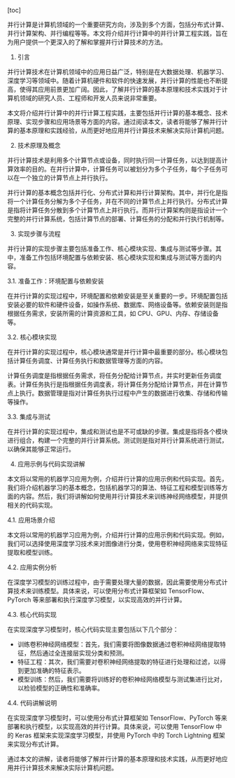
[toc]                    
                
                
并行计算是计算机领域的一个重要研究方向，涉及到多个方面，包括分布式计算、并行计算架构、并行编程等等。本文将介绍并行计算中的并行计算工程实践，旨在为用户提供一个更深入的了解和掌握并行计算技术的方法。

1. 引言

并行计算技术在计算机领域中的应用日益广泛，特别是在大数据处理、机器学习、深度学习等领域中。随着计算机硬件和软件的快速发展，并行计算的性能也不断提高，使得其应用前景更加广阔。因此，了解并行计算的基本原理和技术实践对于计算机领域的研究人员、工程师和开发人员来说非常重要。

本文将介绍并行计算中的并行计算工程实践，主要包括并行计算的基本概念、技术原理、实现步骤和应用场景等方面的内容。通过阅读本文，读者将能够了解并行计算的基本原理和实践经验，从而更好地应用并行计算技术来解决实际计算机问题。

2. 技术原理及概念

并行计算技术是利用多个计算节点或设备，同时执行同一计算任务，以达到提高计算效率的目的。在并行计算中，计算任务可以被划分为多个子任务，每个子任务可以在一个独立的计算节点上并行执行。

并行计算的基本概念包括并行化、分布式计算和并行计算架构。其中，并行化是指将一个计算任务分解为多个子任务，并在不同的计算节点上并行执行。分布式计算是指将计算任务分散到多个计算节点上并行执行。而并行计算架构则是指设计一个完整的并行计算系统，包括计算节点的部署、计算任务的分配和并行执行机制等。

3. 实现步骤与流程

并行计算的实现步骤主要包括准备工作、核心模块实现、集成与测试等步骤。其中，准备工作包括环境配置与依赖安装、核心模块实现和集成与测试等方面的内容。

3.1. 准备工作：环境配置与依赖安装

在并行计算的实现过程中，环境配置和依赖安装是至关重要的一步。环境配置包括安装必要的软件和硬件设备，如操作系统、数据库、网络设备等。依赖安装则是指根据任务需求，安装所需的计算资源和工具，如 CPU、GPU、内存、存储设备等。

3.2. 核心模块实现

在并行计算的实现过程中，核心模块通常是并行计算中最重要的部分。核心模块包括计算任务调度、计算任务执行和数据管理等方面的内容。

计算任务调度是指根据任务需求，将任务分配给计算节点，并实时更新任务调度表。计算任务执行是指根据任务调度表，将计算任务分配给计算节点，并在计算节点上执行。数据管理是指对计算任务执行过程中产生的数据进行收集、存储和传输等操作。

3.3. 集成与测试

在并行计算的实现过程中，集成和测试也是不可或缺的步骤。集成是指将各个模块进行组合，构建一个完整的并行计算系统。测试则是指对并行计算系统进行测试，以确保其能够正常运行。

4. 应用示例与代码实现讲解

本文将以常用的机器学习应用为例，介绍并行计算的应用示例和代码实现。首先，我们将介绍机器学习的基本概念，包括机器学习的算法、特征工程和模型训练等方面的内容。然后，我们将讲解如何使用并行计算技术来训练神经网络模型，并提供相关的代码实现。

4.1. 应用场景介绍

本文将以常用的机器学习应用为例，介绍并行计算的应用示例和代码实现。例如，我们可以选择使用深度学习技术来对图像进行分类，使用卷积神经网络来实现特征提取和模型训练。

4.2. 应用实例分析

在深度学习模型的训练过程中，由于需要处理大量的数据，因此需要使用分布式计算技术来训练模型。具体来说，可以使用分布式计算框架如 TensorFlow、PyTorch 等来部署和执行深度学习模型，以实现高效的并行计算。

4.3. 核心代码实现

在实现深度学习模型时，核心代码实现主要包括以下几个部分：

- 训练卷积神经网络模型：首先，我们需要将图像数据通过卷积神经网络提取特征，然后通过全连接层实现分类和预测。
- 特征工程：其次，我们需要对卷积神经网络提取的特征进行处理和过滤，以得到更加准确的特征表示。
- 模型训练：然后，我们需要将训练好的卷积神经网络模型与测试集进行比对，以检验模型的正确性和准确率。

4.4. 代码讲解说明

在实现深度学习模型时，可以使用分布式计算框架如 TensorFlow、PyTorch 等来部署和执行模型，以实现高效的并行计算。具体来说，可以使用 TensorFlow 中的 Keras 框架来实现深度学习模型，并使用 PyTorch 中的 Torch Lightning 框架来实现分布式计算。

通过本文的讲解，读者将能够了解并行计算的基本原理和技术实践，从而更好地应用并行计算技术来解决实际计算机问题。


